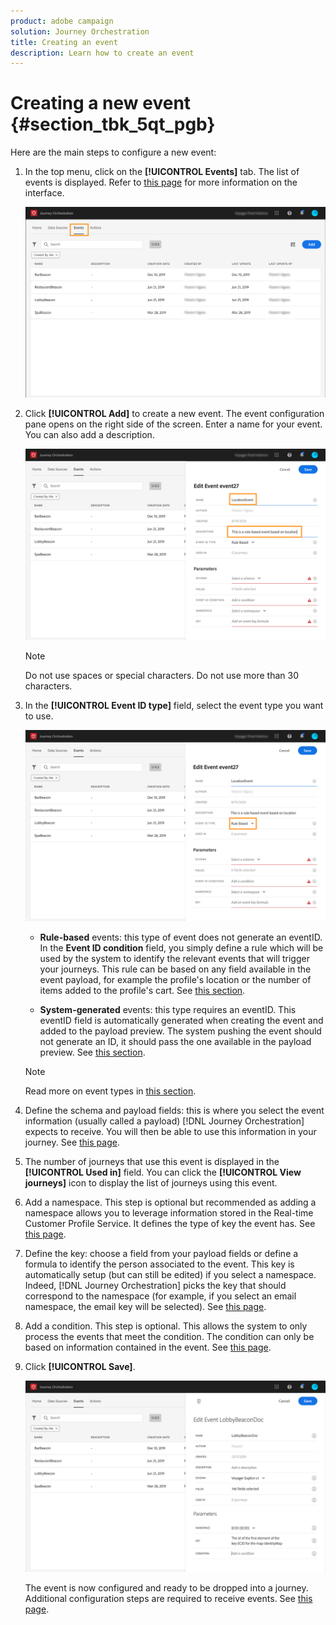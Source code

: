 ```yaml
---
product: adobe campaign
solution: Journey Orchestration
title: Creating an event
description: Learn how to create an event
---
```


# Creating a new event {#section_tbk_5qt_pgb}

Here are the main steps to configure a new event:

1. In the top menu, click on the **[!UICONTROL Events]** tab. The list of events is displayed. Refer to [this page](../about/user-interface.md) for more information on the interface.

    ![](../assets/journey5.png)

1. Click **[!UICONTROL Add]** to create a new event. The event configuration pane opens on the right side of the screen. Enter a name for your event. You can also add a description.

    ![](../assets/journey6.png)

    >[!NOTE]
    >
    >Do not use spaces or special characters. Do not use more than 30 characters.

1. In the **[!UICONTROL Event ID type]** field, select the event type you want to use. 

   ![](../assets/journey6bis.png)

   * **Rule-based** events: this type of event does not generate an eventID. In the **Event ID condition** field, you simply define a rule which will be used by the system to identify the relevant events that will trigger your journeys. This rule can be based on any field available in the event payload, for example the profile's location or the number of items added to the profile's cart. See [this section](../event/adding-a-condition.md).

   * **System-generated** events: this type requires an eventID. This eventID field is automatically generated when creating the event and added to the payload preview. The system pushing the event should not generate an ID, it should pass the one available in the payload preview. See [this section](../event/previewing-the-payload.md).
   
   >[!NOTE]
   >
   >Read more on event types in [this section](../event/about-events.md).

1. Define the schema and payload fields: this is where you select the event information (usually called a payload) [!DNL Journey Orchestration] expects to receive. You will then be able to use this information in your journey. See [this page](../event/defining-the-payload-fields.md).
1. The number of journeys that use this event is displayed in the **[!UICONTROL Used in]** field. You can click the **[!UICONTROL View journeys]** icon to display the list of journeys using this event.
1. Add a namespace. This step is optional but recommended as adding a namespace allows you to leverage information stored in the Real-time Customer Profile Service. It defines the type of key the event has. See [this page](../event/selecting-the-namespace.md).
1. Define the key: choose a field from your payload fields or define a formula to identify the person associated to the event. This key is automatically setup (but can still be edited) if you select a namespace. Indeed, [!DNL Journey Orchestration] picks the key that should correspond to the namespace (for example, if you select an email namespace, the email key will be selected). See [this page](../event/defining-the-event-key.md). 
1. Add a condition. This step is optional. This allows the system to only process the events that meet the condition. The condition can only be based on information contained in the event. See [this page](../event/adding-a-condition.md).
1. Click **[!UICONTROL Save]**.

    ![](../assets/journey7.png)

    The event is now configured and ready to be dropped into a journey. Additional configuration steps are required to receive events. See [this page](../event/additional-steps-to-send-events-to-journey-orchestration.md).
